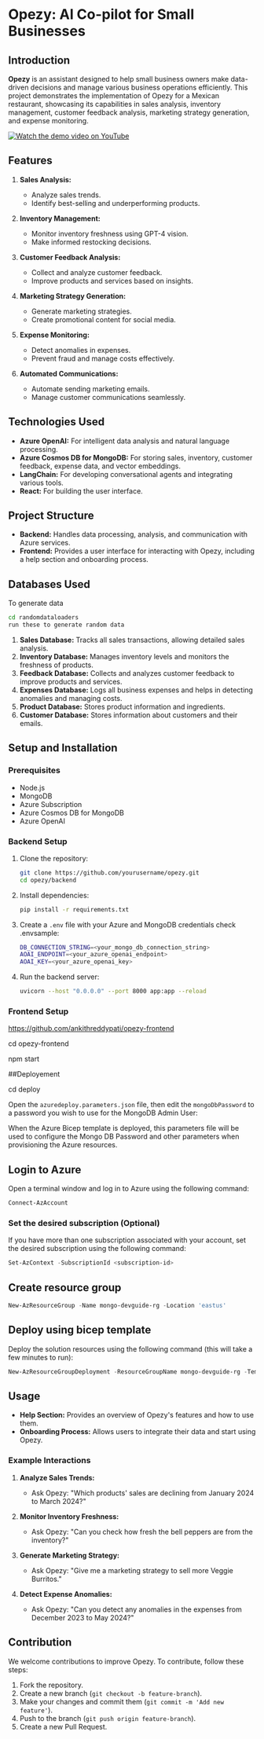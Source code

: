 # Opezy: AI Co-pilot for Small Businesses

## Introduction

**Opezy** is an assistant designed to help small business owners make data-driven decisions and manage various business operations efficiently. This project demonstrates the implementation of Opezy for a Mexican restaurant, showcasing its capabilities in sales analysis, inventory management, customer feedback analysis, marketing strategy generation, and expense monitoring.

[![Watch the demo video on YouTube](https://img.youtube.com/vi/C4sH4Qgx83o/hqdefault.jpg)](https://youtu.be/C4sH4Qgx83o)


## Features

1. **Sales Analysis:**
   - Analyze sales trends.
   - Identify best-selling and underperforming products.

2. **Inventory Management:**
   - Monitor inventory freshness using GPT-4 vision.
   - Make informed restocking decisions.

3. **Customer Feedback Analysis:**
   - Collect and analyze customer feedback.
   - Improve products and services based on insights.

4. **Marketing Strategy Generation:**
   - Generate marketing strategies.
   - Create promotional content for social media.

5. **Expense Monitoring:**
   - Detect anomalies in expenses.
   - Prevent fraud and manage costs effectively.

6. **Automated Communications:**
   - Automate sending marketing emails.
   - Manage customer communications seamlessly.

## Technologies Used

- **Azure OpenAI:** For intelligent data analysis and natural language processing.
- **Azure Cosmos DB for MongoDB:** For storing sales, inventory, customer feedback, expense data, and vector embeddings.
- **LangChain:** For developing conversational agents and integrating various tools.
- **React:** For building the user interface.

## Project Structure

- **Backend:** Handles data processing, analysis, and communication with Azure services.
- **Frontend:** Provides a user interface for interacting with Opezy, including a help section and onboarding process.

## Databases Used


To generate data 
 ```sh
cd randomdataloaders
run these to generate random data
 ```

1. **Sales Database:** Tracks all sales transactions, allowing detailed sales analysis.
2. **Inventory Database:** Manages inventory levels and monitors the freshness of products.
3. **Feedback Database:** Collects and analyzes customer feedback to improve products and services.
4. **Expenses Database:** Logs all business expenses and helps in detecting anomalies and managing costs.
5. **Product Database:** Stores product information and ingredients.
6. **Customer Database:** Stores information about customers and their emails.

## Setup and Installation

### Prerequisites

- Node.js
- MongoDB
- Azure Subscription
- Azure Cosmos DB for MongoDB
- Azure OpenAI

### Backend Setup

1. Clone the repository:
   ```sh
   git clone https://github.com/yourusername/opezy.git
   cd opezy/backend
   ```

2. Install dependencies:
   ```sh
   pip install -r requirements.txt
   ```

3. Create a `.env` file with your Azure and MongoDB credentials check .envsample:
   ```sh
   DB_CONNECTION_STRING=<your_mongo_db_connection_string>
   AOAI_ENDPOINT=<your_azure_openai_endpoint>
   AOAI_KEY=<your_azure_openai_key>
   ```

4. Run the backend server:
   ```sh
   uvicorn --host "0.0.0.0" --port 8000 app:app --reload
   ```

### Frontend Setup
https://github.com/ankithreddypati/opezy-frontend

cd opezy-frontend 

npm start


##Deployement 

cd deploy

Open the `azuredeploy.parameters.json` file, then edit the `mongoDbPassword` to a password you wish to use for the MongoDB Admin User:


When the Azure Bicep template is deployed, this parameters file will be used to configure the Mongo DB Password and other parameters when provisioning the Azure resources.

## Login to Azure

Open a terminal window and log in to Azure using the following command:

```Powershell
Connect-AzAccount
```

### Set the desired subscription (Optional)

If you have more than one subscription associated with your account, set the desired subscription using the following command:

```Powershell
Set-AzContext -SubscriptionId <subscription-id>
```

## Create resource group

```Powershell
New-AzResourceGroup -Name mongo-devguide-rg -Location 'eastus'
```

## Deploy using bicep template

Deploy the solution resources using the following command (this will take a few minutes to run):

```Powershell
New-AzResourceGroupDeployment -ResourceGroupName mongo-devguide-rg -TemplateFile .\azuredeploy.bicep -TemplateParameterFile .\azuredeploy.parameters.json -c
```


## Usage

- **Help Section:** Provides an overview of Opezy's features and how to use them.
- **Onboarding Process:** Allows users to integrate their data and start using Opezy.

### Example Interactions

1. **Analyze Sales Trends:**
   - Ask Opezy: "Which products' sales are declining from January 2024 to March 2024?"
   
2. **Monitor Inventory Freshness:**
   - Ask Opezy: "Can you check how fresh the bell peppers are from the inventory?"

3. **Generate Marketing Strategy:**
   - Ask Opezy: "Give me a marketing strategy to sell more Veggie Burritos."

4. **Detect Expense Anomalies:**
   - Ask Opezy: "Can you detect any anomalies in the expenses from December 2023 to May 2024?"

## Contribution

We welcome contributions to improve Opezy. To contribute, follow these steps:

1. Fork the repository.
2. Create a new branch (`git checkout -b feature-branch`).
3. Make your changes and commit them (`git commit -m 'Add new feature'`).
4. Push to the branch (`git push origin feature-branch`).
5. Create a new Pull Request.




